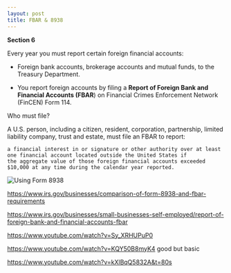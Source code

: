 ```yaml
---
layout: post
title: FBAR & 8938
---
```

 

 __Section 6__

Every year you must report certain foreign financial accounts:

- Foreign bank accounts, brokerage accounts and mutual funds, to the Treasury Department.

- You report foreign accounts by filing a **Report of Foreign Bank and Financial Accounts (FBAR**) on Financial Crimes Enforcement Network (FinCEN) Form 114.

Who must file?

A U.S. person, including a citizen, resident, corporation, partnership, limited liability company, trust and estate, must file an FBAR to report:

    a financial interest in or signature or other authority over at least one financial account located outside the United States if
    the aggregate value of those foreign financial accounts exceeded $10,000 at any time during the calendar year reported.


 ![Using Form 8938](/ea/assets/images/form.8938.png)

 https://www.irs.gov/businesses/comparison-of-form-8938-and-fbar-requirements

https://www.irs.gov/businesses/small-businesses-self-employed/report-of-foreign-bank-and-financial-accounts-fbar

 https://www.youtube.com/watch?v=Sy_XRHUPuP0

 https://www.youtube.com/watch?v=KQY50B8myK4 good but basic

 https://www.youtube.com/watch?v=kXlBqQ5832A&t=80s